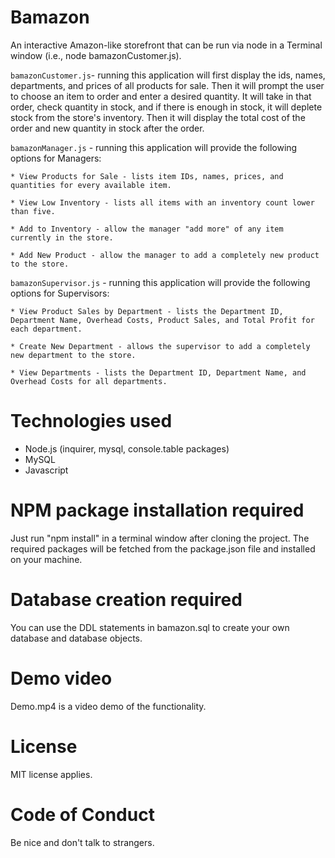 # Bamazon
An interactive Amazon-like storefront that can be run via node in a Terminal window (i.e., node bamazonCustomer.js).

`bamazonCustomer.js`- running this application will first display the ids, names, departments, and prices of all products for sale. Then it will prompt the user to choose an item to order and enter a desired quantity. It will take in that order, check quantity in stock, and if there is enough in stock, it will deplete stock from the store's inventory. Then it will display the total cost of the order and new quantity in stock after the order.

`bamazonManager.js` - running this application will provide the following options for Managers:

    * View Products for Sale - lists item IDs, names, prices, and quantities for every available item.
    
    * View Low Inventory - lists all items with an inventory count lower than five.
    
    * Add to Inventory - allow the manager "add more" of any item currently in the store.
    
    * Add New Product - allow the manager to add a completely new product to the store.

`bamazonSupervisor.js` - running this application will provide the following options for Supervisors:

    * View Product Sales by Department - lists the Department ID, Department Name, Overhead Costs, Product Sales, and Total Profit for each department.
   
    * Create New Department - allows the supervisor to add a completely new department to the store.

    * View Departments - lists the Department ID, Department Name, and Overhead Costs for all departments.

# Technologies used
* Node.js (inquirer, mysql, console.table packages)
* MySQL
* Javascript

# NPM package installation required
Just run "npm install" in a terminal window after cloning the project. The required packages will be fetched from the package.json file and installed on your machine.

# Database creation required
You can use the DDL statements in bamazon.sql to create your own database and database objects.

# Demo video
Demo.mp4 is a video demo of the functionality.

# License
MIT license applies.

# Code of Conduct
Be nice and don't talk to strangers.
